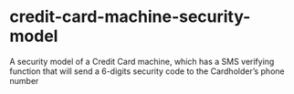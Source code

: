 # credit-card-machine-security-model
A security model of a Credit Card machine, which has a SMS verifying function that will send a 6-digits security code to the Cardholder’s phone number
